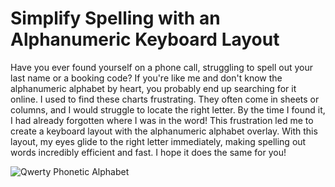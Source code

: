 # Simplify Spelling with an Alphanumeric Keyboard Layout

Have you ever found yourself on a phone call, struggling to spell out your last name or a booking code? If you're like me and don't know the alphanumeric alphabet by heart, you probably end up searching for it online. I used to find these charts frustrating. They often come in sheets or columns, and I would struggle to locate the right letter. By the time I found it, I had already forgotten where I was in the word! This frustration led me to create a keyboard layout with the alphanumeric alphabet overlay. With this layout, my eyes glide to the right letter immediately, making spelling out words incredibly efficient and fast. I hope it does the same for you!

![Qwerty Phonetic Alphabet](https://github.com/matis-io/Alphanumeric-Keyboard-Layout/assets/53236299/c0233750-0de8-4131-8135-81dc55f0c4d7)

